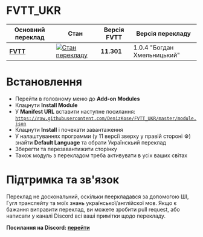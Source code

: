 # FVTT_UKR

|  Основний переклад |  Стан |  Версія FVTT |  Версія перекладу |
| ------------ | ------------ | ------------ | ------------ |
|  **[FVTT](https://weblate.dungeonmaster.monster/engage/foundry-virtual-tabletop/uk/)** |  [![Стан перекладу](https://weblate.dungeonmaster.monster/widgets/foundry-virtual-tabletop/uk/fvtt-core/svg-badge.svg)](https://weblate.dungeonmaster.monster/engage/foundry-virtual-tabletop/uk/) | **11.301** | 1.0.4 "Богдан Хмельницький"


# Встановлення

- Перейти в головному меню до **Add-on Modules**
- Клацнути **Install Module**
- У **Manifest URL** вставити наступне посилання: <code>https://raw.githubusercontent.com/DenizKose/FVTT_UKR/master/module.json</code>
- Клацнути **Install** і почекати завантаження
- У налаштуваннях программи (у 11 версії зверху у правій стороні ⚙️) знайти **Default Language** та обрати Українскьий переклад
- Зберегти та перезавантижити сторінку
- Також модуль з перекладом треба активувати в усіх ваших світах

# Підтримка та зв'язок

Переклад не доскональний, оскільки пееркладався за допомогою ШІ, Гугл транслейту та моїх знань української/англійскої мов. Якщо є бажання виправити переклад, ви можете зробити pull request, або написати у каналі Discord всі ваші примітки щодо перекладу.

**Посилання на Discord: [перейти](https://discord.com/channels/1091329535913500765/1114358339783102474)**